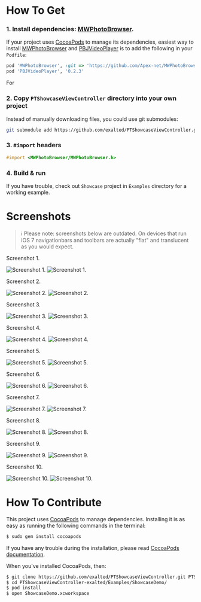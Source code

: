 How To Get
==========

### 1. Install dependencies: [MWPhotoBrowser](https://github.com/Apex-net/MWPhotoBrowser).

If your project uses [CocoaPods](http://cocoapods.org) to manage its dependencies, easiest way to install [MWPhotoBrowser](https://github.com/Apex-net/MWPhotoBrowser) and [PBJVideoPlayer](https://github.com/piemonte/PBJVideoPlayer) is to add the following in your `Podfile`:

```ruby
pod 'MWPhotoBrowser', :git => 'https://github.com/Apex-net/MWPhotoBrowser.git'
pod 'PBJVideoPlayer', '0.2.3'
```

For 

### 2. Copy `PTShowcaseViewController` directory into your own project

Instead of manually downloading files, you could use git submodules:

```bash
git submodule add https://github.com/exalted/PTShowcaseViewController.git
```

### 3. `#import` headers

```objectivec
#import <MWPhotoBrowser/MWPhotoBrowser.h>
```

### 4. Build & run

If you have trouble, check out `Showcase` project in `Examples` directory for a working example.


Screenshots
===========

> :information_source: Please note: screenshots below are outdated. On devices that run iOS 7 navigationbars and toolbars are actually "flat" and translucent as you would expect.

Screenshot 1.

![Screenshot 1.](http://exalted.github.com/PTShowcaseViewController/iPad/ss1.png "Screenshot 1.")
![Screenshot 1.](http://exalted.github.com/PTShowcaseViewController/iPhone/ss1.png "Screenshot 1.")

Screenshot 2.

![Screenshot 2.](http://exalted.github.com/PTShowcaseViewController/iPad/ss2.png "Screenshot 2.")
![Screenshot 2.](http://exalted.github.com/PTShowcaseViewController/iPhone/ss2.png "Screenshot 2.")

Screenshot 3.

![Screenshot 3.](http://exalted.github.com/PTShowcaseViewController/iPad/ss3.png "Screenshot 3.")
![Screenshot 3.](http://exalted.github.com/PTShowcaseViewController/iPhone/ss3.png "Screenshot 3.")

Screenshot 4.

![Screenshot 4.](http://exalted.github.com/PTShowcaseViewController/iPad/ss4.png "Screenshot 4.")
![Screenshot 4.](http://exalted.github.com/PTShowcaseViewController/iPhone/ss4.png "Screenshot 4.")

Screenshot 5.

![Screenshot 5.](http://exalted.github.com/PTShowcaseViewController/iPad/ss5.png "Screenshot 5.")
![Screenshot 5.](http://exalted.github.com/PTShowcaseViewController/iPhone/ss5.png "Screenshot 5.")

Screenshot 6.

![Screenshot 6.](http://exalted.github.com/PTShowcaseViewController/iPad/ss6.png "Screenshot 6.")
![Screenshot 6.](http://exalted.github.com/PTShowcaseViewController/iPhone/ss6.png "Screenshot 6.")

Screenshot 7.

![Screenshot 7.](http://exalted.github.com/PTShowcaseViewController/iPad/ss7.png "Screenshot 7.")
![Screenshot 7.](http://exalted.github.com/PTShowcaseViewController/iPhone/ss7.png "Screenshot 7.")

Screenshot 8.

![Screenshot 8.](http://exalted.github.com/PTShowcaseViewController/iPad/ss8.png "Screenshot 8.")
![Screenshot 8.](http://exalted.github.com/PTShowcaseViewController/iPhone/ss8.png "Screenshot 8.")

Screenshot 9.

![Screenshot 9.](http://exalted.github.com/PTShowcaseViewController/iPad/ss9.png "Screenshot 9.")
![Screenshot 9.](http://exalted.github.com/PTShowcaseViewController/iPhone/ss9.png "Screenshot 9.")

Screenshot 10.

![Screenshot 10.](http://exalted.github.com/PTShowcaseViewController/iPad/ss10.png "Screenshot 10.")
![Screenshot 10.](http://exalted.github.com/PTShowcaseViewController/iPhone/ss10.png "Screenshot 10.")


How To Contribute
=================

This project uses [CocoaPods](http://cocoapods.org) to manage dependencies. Installing it is as easy as running the following commands in the terminal:

```bash
$ sudo gem install cocoapods
```

If you have any trouble during the installation, please read [CocoaPods documentation](http://docs.cocoapods.org/).

When you've installed CocoaPods, then:

```bash
$ git clone https://github.com/exalted/PTShowcaseViewController.git PTShowcaseViewController-exalted
$ cd PTShowcaseViewController-exalted/Examples/ShowcaseDemo/
$ pod install
$ open ShowcaseDemo.xcworkspace
```
